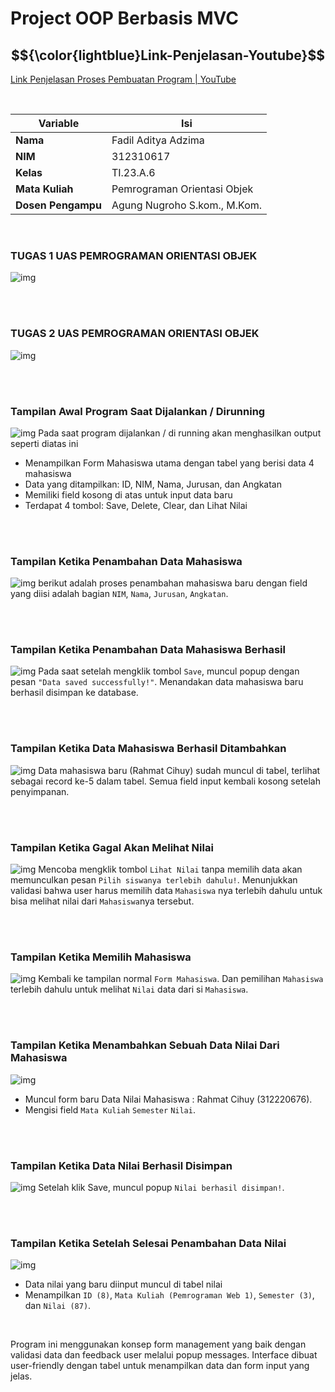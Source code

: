 # Project OOP Berbasis MVC
## $${\color{lightblue}Link-Penjelasan-Youtube}$$
[Link Penjelasan Proses Pembuatan Program | YouTube]((https://youtu.be/_mrrsYQ3Gzk))

<br> 

| Variable           |             Isi            |
| -------------------|----------------------------|
| **Nama**           |     Fadil Aditya Adzima    |
| **NIM**            |          312310617         |
| **Kelas**          |          TI.23.A.6         |
| **Mata Kuliah**    | Pemrograman Orientasi Objek|
| **Dosen Pengampu** |Agung Nugroho S.kom., M.Kom.|


<br> 


### <b>TUGAS 1 UAS PEMROGRAMAN ORIENTASI OBJEK</b>

![img](doc/soal1.png)

<br> <br>


### <b>TUGAS 2 UAS PEMROGRAMAN ORIENTASI OBJEK</b>

![img](doc/soal2.png)

<br> <br>


### Tampilan Awal Program Saat Dijalankan / Dirunning
![img](doc/1.png)
Pada saat program dijalankan / di running akan menghasilkan output seperti diatas ini
- Menampilkan Form Mahasiswa utama dengan tabel yang berisi data 4 mahasiswa
- Data yang ditampilkan: ID, NIM, Nama, Jurusan, dan Angkatan
- Memiliki field kosong di atas untuk input data baru
- Terdapat 4 tombol: Save, Delete, Clear, dan Lihat Nilai

<br> <br>


### Tampilan Ketika Penambahan Data Mahasiswa
![img](doc/2.png)
berikut adalah proses penambahan mahasiswa baru dengan field yang diisi adalah bagian `NIM`, `Nama`, `Jurusan`, `Angkatan`.

<br> <br>


### Tampilan Ketika Penambahan Data Mahasiswa Berhasil
![img](doc/3.png)
Pada saat setelah mengklik tombol `Save`, muncul popup dengan pesan `"Data saved successfully!"`. Menandakan data mahasiswa baru berhasil disimpan ke database.

<br> <br>


### Tampilan Ketika Data Mahasiswa Berhasil Ditambahkan
![img](doc/4.png)
Data mahasiswa baru (Rahmat Cihuy) sudah muncul di tabel, terlihat sebagai record ke-5 dalam tabel. Semua field input kembali kosong setelah penyimpanan.

<br> <br>


### Tampilan Ketika Gagal Akan Melihat Nilai
![img](doc/5.png)
Mencoba mengklik tombol `Lihat Nilai` tanpa memilih data akan memunculkan pesan `Pilih siswanya terlebih dahulu!`. Menunjukkan validasi bahwa user harus memilih data `Mahasiswa` nya terlebih dahulu untuk bisa melihat nilai dari `Mahasiswa`nya tersebut.

<br> <br>


### Tampilan Ketika Memilih Mahasiswa
![img](doc/6.png)
Kembali ke tampilan normal `Form Mahasiswa`. Dan pemilihan `Mahasiswa` terlebih dahulu untuk melihat `Nilai` data dari si `Mahasiswa`.

<br> <br>


### Tampilan Ketika Menambahkan Sebuah Data Nilai Dari Mahasiswa
![img](doc/7.png)
- Muncul form baru Data Nilai Mahasiswa : Rahmat Cihuy (312220676).
- Mengisi field `Mata Kuliah` `Semester` `Nilai`.

<br> <br>


### Tampilan Ketika Data Nilai Berhasil Disimpan 
![img](doc/8.png)
Setelah klik Save, muncul popup `Nilai berhasil disimpan!`.

<br> <br>


### Tampilan Ketika Setelah Selesai Penambahan Data Nilai
![img](doc/9.png)
- Data nilai yang baru diinput muncul di tabel nilai
- Menampilkan `ID (8)`, `Mata Kuliah (Pemrograman Web 1)`, `Semester (3)`, dan `Nilai (87)`.

<br>


Program ini menggunakan konsep form management yang baik dengan validasi data dan feedback user melalui popup messages. Interface dibuat user-friendly dengan tabel untuk menampilkan data dan form input yang jelas.
